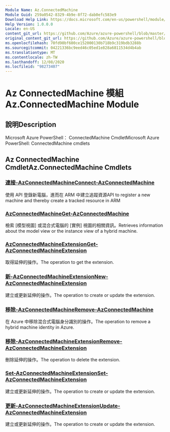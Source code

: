 ```yaml
---
Module Name: Az.ConnectedMachine
Module Guid: 259a0542-8329-4b9e-8f72-dab0efc583e9
Download Help Link: https://docs.microsoft.com/en-us/powershell/module/az.connectedmachine
Help Version: 1.0.0.0
Locale: en-US
content_git_url: https://github.com/Azure/azure-powershell/blob/master/src/ConnectedMachine/help/Az.ConnectedMachine.md
original_content_git_url: https://github.com/Azure/azure-powershell/blob/master/src/ConnectedMachine/help/Az.ConnectedMachine.md
ms.openlocfilehash: 70fd90bf600ce152000130b718b9c319bdb3288b
ms.sourcegitcommit: 04221336bc9eed46c05ed1e828a6811534d4b4ab
ms.translationtype: MT
ms.contentlocale: zh-TW
ms.lasthandoff: 12/08/2020
ms.locfileid: "98273407"
---
```

# <span data-ttu-id="329c7-101">Az ConnectedMachine 模組</span><span class="sxs-lookup"><span data-stu-id="329c7-101">Az.ConnectedMachine Module</span></span>
## <span data-ttu-id="329c7-102">說明</span><span class="sxs-lookup"><span data-stu-id="329c7-102">Description</span></span>
<span data-ttu-id="329c7-103">Microsoft Azure PowerShell： ConnectedMachine Cmdlet</span><span class="sxs-lookup"><span data-stu-id="329c7-103">Microsoft Azure PowerShell: ConnectedMachine cmdlets</span></span>

## <span data-ttu-id="329c7-104">Az ConnectedMachine Cmdlet</span><span class="sxs-lookup"><span data-stu-id="329c7-104">Az.ConnectedMachine Cmdlets</span></span>
### [<span data-ttu-id="329c7-105">連接-AzConnectedMachine</span><span class="sxs-lookup"><span data-stu-id="329c7-105">Connect-AzConnectedMachine</span></span>](Connect-AzConnectedMachine.md)
<span data-ttu-id="329c7-106">使用 API 登錄新電腦，進而在 ARM 中建立追蹤資源</span><span class="sxs-lookup"><span data-stu-id="329c7-106">API to register a new machine and thereby create a tracked resource in ARM</span></span>

### [<span data-ttu-id="329c7-107">AzConnectedMachine</span><span class="sxs-lookup"><span data-stu-id="329c7-107">Get-AzConnectedMachine</span></span>](Get-AzConnectedMachine.md)
<span data-ttu-id="329c7-108">檢索 [模型視圖] 或混合式電腦的 [實例] 視圖的相關資訊。</span><span class="sxs-lookup"><span data-stu-id="329c7-108">Retrieves information about the model view or the instance view of a hybrid machine.</span></span>

### [<span data-ttu-id="329c7-109">AzConnectedMachineExtension</span><span class="sxs-lookup"><span data-stu-id="329c7-109">Get-AzConnectedMachineExtension</span></span>](Get-AzConnectedMachineExtension.md)
<span data-ttu-id="329c7-110">取得延伸的操作。</span><span class="sxs-lookup"><span data-stu-id="329c7-110">The operation to get the extension.</span></span>

### [<span data-ttu-id="329c7-111">新-AzConnectedMachineExtension</span><span class="sxs-lookup"><span data-stu-id="329c7-111">New-AzConnectedMachineExtension</span></span>](New-AzConnectedMachineExtension.md)
<span data-ttu-id="329c7-112">建立或更新延伸的操作。</span><span class="sxs-lookup"><span data-stu-id="329c7-112">The operation to create or update the extension.</span></span>

### [<span data-ttu-id="329c7-113">移除-AzConnectedMachine</span><span class="sxs-lookup"><span data-stu-id="329c7-113">Remove-AzConnectedMachine</span></span>](Remove-AzConnectedMachine.md)
<span data-ttu-id="329c7-114">在 Azure 中移除混合式電腦身分識別的操作。</span><span class="sxs-lookup"><span data-stu-id="329c7-114">The operation to remove a hybrid machine identity in Azure.</span></span>

### [<span data-ttu-id="329c7-115">移除-AzConnectedMachineExtension</span><span class="sxs-lookup"><span data-stu-id="329c7-115">Remove-AzConnectedMachineExtension</span></span>](Remove-AzConnectedMachineExtension.md)
<span data-ttu-id="329c7-116">刪除延伸的操作。</span><span class="sxs-lookup"><span data-stu-id="329c7-116">The operation to delete the extension.</span></span>

### [<span data-ttu-id="329c7-117">Set-AzConnectedMachineExtension</span><span class="sxs-lookup"><span data-stu-id="329c7-117">Set-AzConnectedMachineExtension</span></span>](Set-AzConnectedMachineExtension.md)
<span data-ttu-id="329c7-118">建立或更新延伸的操作。</span><span class="sxs-lookup"><span data-stu-id="329c7-118">The operation to create or update the extension.</span></span>

### [<span data-ttu-id="329c7-119">更新-AzConnectedMachineExtension</span><span class="sxs-lookup"><span data-stu-id="329c7-119">Update-AzConnectedMachineExtension</span></span>](Update-AzConnectedMachineExtension.md)
<span data-ttu-id="329c7-120">建立或更新延伸的操作。</span><span class="sxs-lookup"><span data-stu-id="329c7-120">The operation to create or update the extension.</span></span>

